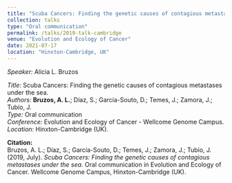 ```yaml
---
title: "Scuba Cancers: Finding the genetic causes of contagious metastases under the sea"
collection: talks
type: "Oral communication"
permalink: /talks/2019-talk-cambridge
venue: "Evolution and Ecology of Cancer"
date: 2021-07-17
location: "Hinxton-Cambridge, UK"
---
```


*Speaker:* Alicia L. Bruzos  

*Title:* Scuba Cancers: Finding the genetic causes of contagious metastases under the sea.  
*Authors:* **Bruzos, A. L.**; Díaz, S.; García-Souto, D.; Temes, J.; Zamora, J.; Tubío, J.  
*Type:* Oral communication  
*Conference:* Evolution and Ecology of Cancer - Wellcome Genome Campus.  
*Location:* Hinxton-Cambridge (UK).  

**Citation:**  
Bruzos, A. L.; Díaz, S.; García-Souto, D.; Temes, J.; Zamora, J.; Tubío, J. (2019, July). _Scuba Cancers: Finding the genetic causes of contagious metastases under the sea._ Oral communication in Evolution and Ecology of Cancer. Wellcome Genome Campus, Hinxton-Cambridge (UK).
